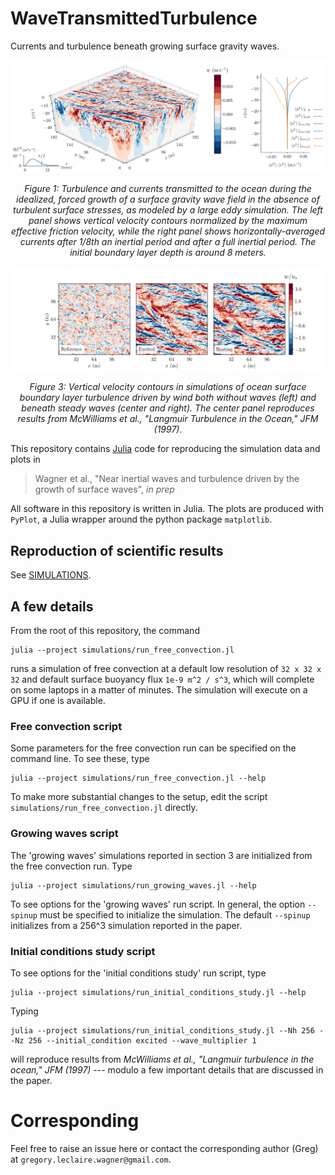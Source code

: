 # WaveTransmittedTurbulence

Currents and turbulence beneath growing surface gravity waves.

![wave-driven-turbulence](figures/figure_1.png)

<p align="center">
<i> Figure 1: Turbulence and currents transmitted to the ocean during the idealized, forced growth of a surface gravity wave field in the absence of turbulent surface stresses, as modeled by a large eddy simulation. The left panel shows vertical velocity contours normalized by the maximum effective friction velocity, while the right panel shows horizontally-averaged currents after 1/8th an inertial period and after a full inertial period. The initial boundary layer depth is around 8 meters.</i>
</p>

![vertical_velocity](figures/figure_6.png)

<p align="center">
<i> Figure 3: Vertical velocity contours in simulations of ocean surface boundary layer turbulence driven by wind both without waves (left) and beneath steady waves (center and right). The center panel reproduces results from McWilliams et al., "Langmuir Turbulence in the Ocean," JFM (1997).</i>
</p>

This repository contains [Julia](https://julialang.org) code for reproducing the simulation data and plots in 

> Wagner et al., "Near inertial waves and turbulence driven by the growth of surface waves", _in prep_

All software in this repository is written in Julia. The plots are produced with `PyPlot`, a Julia wrapper around the python package `matplotlib`.

## Reproduction of scientific results

See [SIMULATIONS](/SIMULATIONS.md).

## A few details

From the root of this repository, the command

```
julia --project simulations/run_free_convection.jl
```

runs a simulation of free convection at a default low resolution of `32 x 32 x 32` and default surface buoyancy flux `1e-9 m^2 / s^3`, which will complete on some laptops in a matter of minutes.
The simulation will execute on a GPU if one is available.

### Free convection script

Some parameters for the free convection run can be specified on the command line.
To see these, type

```
julia --project simulations/run_free_convection.jl --help
```

To make more substantial changes to the setup, edit the script `simulations/run_free_convection.jl` directly.

### Growing waves script

The 'growing waves' simulations reported in section 3 are initialized from the free convection run.
Type

```
julia --project simulations/run_growing_waves.jl --help
```

To see options for the 'growing waves' run script.
In general, the option `--spinup` must be specified to initialize the simulation. The default `--spinup` initializes from
a 256^3 simulation reported in the paper.

### Initial conditions study script

To see options for the 'initial conditions study' run script, type

```
julia --project simulations/run_initial_conditions_study.jl --help
```

Typing 

```
julia --project simulations/run_initial_conditions_study.jl --Nh 256 --Nz 256 --initial_condition excited --wave_multiplier 1
```

will reproduce results from _McWilliams et al., "Langmuir turbulence in the ocean," JFM (1997)_ --- modulo a few important details that are discussed in the paper.

# Corresponding

Feel free to raise an issue here or contact the corresponding author (Greg) at `gregory.leclaire.wagner@gmail.com`.
